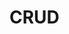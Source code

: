 # CRUD
<!-- 1. Setting up our python Backend
2. creating our react JS Frontend
3. Page Navigation with React Router
4. Creating a Navbar with Matarial UI
5. Basic CRUD exmple -->

<!-- 
Creating a virtual environment
installing packages
creating our django project and app
changing our settings
including our urls
migrating our database -->


<!--                                                 Day-01
1. seeting up our backend project with python django -->
